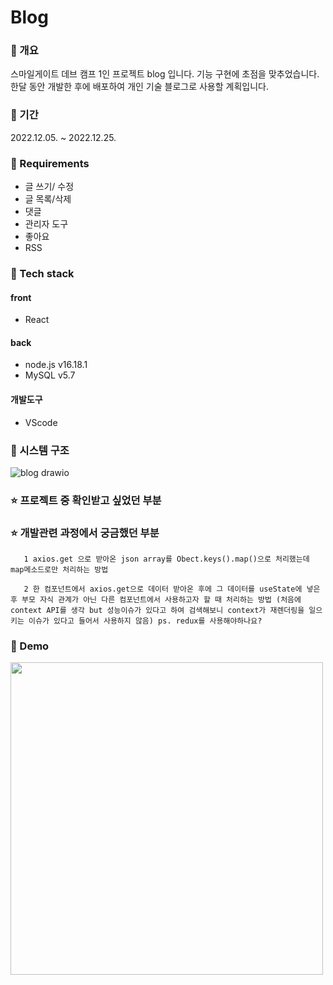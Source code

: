 # Blog 

### 📒 개요
스마일게이트 데브 캠프 1인 프로젝트 blog 입니다. 기능 구현에 초점을 맞추었습니다. 한달 동안 개발한 후에 배포하여 개인 기술 블로그로 사용할 계획입니다.
### 📗 기간
2022.12.05. ~ 2022.12.25.
### 📙 Requirements
- 글 쓰기/ 수정
- 글 목록/삭제
- 댓글
- 관리자 도구
- 좋아요
- RSS

### 📘 Tech stack
#### front
- React   

#### back
- node.js  v16.18.1
- MySQL    v5.7


#### 개발도구
- VScode

### 📔 시스템 구조
![blog drawio](https://user-images.githubusercontent.com/84880886/207066961-8c5a736c-e490-4788-8100-be6d103dad00.png)


### ⭐ 프로젝트 중 확인받고 싶었던 부분
### ⭐ 개발관련 과정에서 궁금했던 부분

       1 axios.get 으로 받아온 json array를 Obect.keys().map()으로 처리했는데 map메소드로만 처리하는 방법
       
       2 한 컴포넌트에서 axios.get으로 데이터 받아온 후에 그 데이터를 useState에 넣은 후 부모 자식 관계가 아닌 다른 컴포넌트에서 사용하고자 할 때 처리하는 방법 (처음에context API를 생각 but 성능이슈가 있다고 하여 검색해보니 context가 재렌더링을 일으키는 이슈가 있다고 들어서 사용하지 않음) ps. redux를 사용해야하나요? 
       
      
       

### 📔 Demo
<img src="https://user-images.githubusercontent.com/84880886/205682962-058295d1-02b6-4b13-be07-3ff20414c47e.png" width="500px"/>

